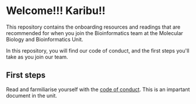 # Welcome!!! Karibu!!

This repository contains the onboarding resources and readings that are recommended for when you join the Bioinformatics team at the Molecular Biology and Bioinformatics Unit.

In this repository, you will find our code of conduct, and the first steps you'll take as you join our team. 

## First steps
Read and farmiliarise yourself with the [code of conduct](CODE_OF_CONDUCT.md). This is an impartant document in the unit. 

